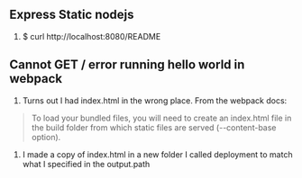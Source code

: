 ## Express Static nodejs
1. $ curl http://localhost:8080/README

## Cannot GET / error running hello world in webpack
1. Turns out I had index.html in the wrong place. From the webpack docs:
> To load your bundled files, you will need to create an index.html file in the build folder from which static files are served (--content-base option).
1. I made a copy of index.html in a new folder I called deployment to match what I specified in the output.path
